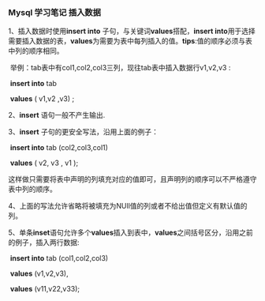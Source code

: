 ### Mysql 学习笔记 插入数据

1、插入数据时使用**insert into** 子句，与关键词**values**搭配，**insert into**用于选择需要插入数据的表，**values**为需要为表中每列插入的值。**tips**:值的顺序必须与表中列的顺序相同。

​     举例：tab表中有col1,col2,col3三列，现往tab表中插入数据行v1,v2,v3  :

​                                     **insert into**  tab

​                                     **values** ( v1,v2 ,v3)  ;

2、**insert** 语句一般不产生输出.

3、**insert** 子句的更安全写法，沿用上面的例子：

​                                     **insert into**  tab (col2,col3,col1)

​                                     **values** ( v2, v3 , v1 );

​     这样做只需要将表中声明的列填充对应的值即可，且声明列的顺序可以不严格遵守表中列的顺序。

4、上面的写法允许省略将被填充为NUll值的列或者不给出值但定义有默认值的列。

5、单条**inset**语句允许多个**values**插入到表中，**values**之间括号区分，沿用之前的例子，插入两行数据:

​                                       **insert into**  tab (col1,col2,col3)

​                                       **values** (v1,v2,v3),

​                                       **values** (v11,v22,v33);